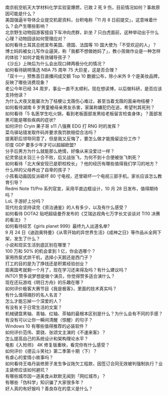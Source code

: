 南京航空航天大学材料化学实验室爆燃，已致 2 死 9 伤，目前情况如何？事故原因可能是什么？  
美国强逼半导体企业提交机密资料，台积电称「11 月 8 日前提交」，这意味着什么？会产生哪些影响？  
北京野生动物园游客擅自下车冲向虎群，趴坐 7 只白虎面前，这种举动出于什么心理？动物园该如何管理应对？  
如何看待土耳其总统宣布美国、德国、法国等 10 国大使为「不受欢迎的人」？  
博士妈妈被女儿写作业逼哭，称「我都不想做她妈了」，教小孩做作业是一种怎样的体验？如何才能有效辅导孩子？  
《沙丘》上映后为什么会出现口碑两极分化的情况？  
如何看待姚明落选 NBA 75 周年 75 大巨星，这是否合理？  
「双十一」预售首日直播间成交额 Top 10 数据公布，除小米外 9 个是美妆品牌，反映了哪些消费现象？  
老公今年已经 34 周岁，事业一直不太顺利，现在想读博，以后做科研，是否应该支持他读？  
为什么犬夜叉能屡次为了桔梗让戈薇伤心难过，甚至当着戈薇的面亲吻桔梗？  
如何看待湖南 6 岁男童被母亲男友杀害，家属称嫌犯仍在逃，希望判其死刑？  
如何看待「5 名医学生吃火锅，看到老板面部发黑给老板留言检查身体」？面部发黑可能是哪些疾病的症状?  
如何评价 Cryin 果子哥 s11 八强赛 EDG 打 RNG 时的发挥？  
菜鸟驿站错发取件码并要求我罚款赔偿合法吗？  
提离职后领导同意了，但是我又反悔了，要怎么做才能挽留这份工作？  
印度 GDP 要多少年才可以超越欧盟?  
分手后男方为什么就能那么绝情，好像从来没爱过一样？  
纪灵曾战关羽三十合不败，后又战张飞，为何不到十合便被张飞刺死？  
如何看待「北大保安现已是职校校长」？他的经历有哪些值得我们学习的地方？  
什么样的父母养出了自卑的孩子？  
小孩看动画因反派砸坏 80 寸电视，还曾砸坏一个电视三部手机，家长应该怎么教育引导？  
Redmi Note 11/Pro 系列官宣，采用平直边框设计，10 月 28 日发布，值得期待吗？  
LoL 手游好上分吗？  
现代社会坚持读完《资治通鉴》的人有多少，以及有什么感受？  
如何看待 DOTA2 贴吧超级曼乔发布的《艾瑞达视角七万字长文谈谈对 TI10 决赛的看法》？  
如何看待综艺《girls planet 999》最终九人出道名单?  
9 月 24 日《迪迦奥特曼》《从零开始的异世界生活》《成神之日》等作品从全网下架，发生了什么？  
小说和现实生活到底区别在哪里？  
100 万和 50% 的机会拿到 1 亿，你会选哪个？  
家用热泵式烘干机，选择小天鹅还是西门子？  
打工的目的是为了挣钱还是积累经验创业？  
距离国考就剩一个月了，现在学习还来得及吗？有什么建议吗？  
INTO1 赞多说梦想是做个演员，你觉得赞多适合演什么？  
现在还玩游戏《明日方舟》的乐趣在哪？  
如何评价极客大赛节目《我是极客》，里面的技术真实吗？  
有什么值得摘抄的名人名言？  
怎么才能忘掉一个深爱的人？  
有没有关于日常生活的文案？  
机械键盘黑轴、青轴、红轴、茶轴的最根本区别是什么？为什么会有不同的手感？  
有没有可以让你一瞬间清醒（惊醒）的句子？  
Windows 10 有哪些值得推荐的必装软件？  
如何评价范伟、窦骁、张颂文主演的《不速来客》？  
怎么提高自己的系统设计和架构理论水平？  
电影《入殓师》 4K 修复版重映，看完你有什么感受？  
如何评价《德云斗笑社》第二季第十期（下）？  
有虐心的爱情小故事吗？  
如何看待王珞丹装修房子发生争议拖欠工程款，因签订合同无效被判强制执行？业主装修应该如何避坑？  
有哪些城市因一道美食从默默无闻到「网红城市」？  
有哪些「伪科学」知识骗了大家很多年？  
好人真的有好报吗？善良存在的意义是什么？  
